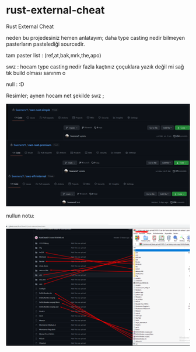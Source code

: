 # rust-external-cheat
Rust External Cheat

neden bu projedesiniz hemen anlatayım;
daha type casting nedir bilmeyen pasterların pastelediği sourcedir.

tam paster list : (ref,at,bak,mrk,the,apo)

swz : hocam type casting nedir fazla kaçtınız çoçuklara yazık değil mi sağ tık build olması sanırım o 

null : :D


Resimler;
aynen hocam net şekilde swz ;

![res1](https://github.com/orcunxrd/rust-external-cheat/blob/main/images/aynen%20hocam.png?raw=true)

nullun notu:

![res2](https://github.com/orcunxrd/rust-external-cheat/blob/main/allahim.png?raw=true)
